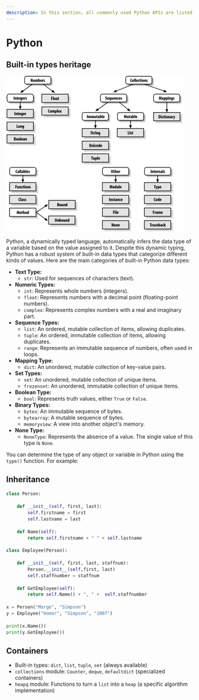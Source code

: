 ```yaml
---
description: In this section, all commonly used Python APIs are listed
---
```


# Python

## Built-in types heritage

![](<../../../.gitbook/assets/image (35).png>)

Python, a dynamically typed language, automatically infers the data type of a variable based on the value assigned to it. Despite this dynamic typing, Python has a robust system of built-in data types that categorize different kinds of values. Here are the main categories of built-in Python data types:

* **Text Type:**
  * `str`: Used for sequences of characters (text).
* **Numeric Types:**
  * `int`: Represents whole numbers (integers).
  * `float`: Represents numbers with a decimal point (floating-point numbers).
  * `complex`: Represents complex numbers with a real and imaginary part.
* **Sequence Types:**
  * `list`: An ordered, mutable collection of items, allowing duplicates.
  * `tuple`: An ordered, immutable collection of items, allowing duplicates.
  * `range`: Represents an immutable sequence of numbers, often used in loops.
* **Mapping Type:**
  * `dict`: An unordered, mutable collection of key-value pairs.
* **Set Types:**
  * `set`: An unordered, mutable collection of unique items.
  * `frozenset`: An unordered, immutable collection of unique items.
* **Boolean Type:**
  * `bool`: Represents truth values, either `True` or `False`.
* **Binary Types:**
  * `bytes`: An immutable sequence of bytes.
  * `bytearray`: A mutable sequence of bytes.
  * `memoryview`: A view into another object's memory.
* **None Type:**
  * `NoneType`: Represents the absence of a value. The single value of this type is `None`.

You can determine the type of any object or variable in Python using the `type()` function. For example:

## Inheritance

```python
class Person:

    def __init__(self, first, last):
        self.firstname = first
        self.lastname = last

    def Name(self):
        return self.firstname + " " + self.lastname

class Employee(Person):

    def __init__(self, first, last, staffnum):
        Person.__init__(self,first, last)
        self.staffnumber = staffnum

    def GetEmployee(self):
        return self.Name() + ", " +  self.staffnumber

x = Person("Marge", "Simpson")
y = Employee("Homer", "Simpson", "1007")

print(x.Name())
print(y.GetEmployee())
```

## Containers

* Built-in types: `dict`, `list`, `tuple`, `set` (always available)
* `collections` module: `Counter`, `deque`, `defaultdict` (specialized containers)
* `heapq` module: Functions to turn a `list` into a `heap` (a specific algorithm implementation)
